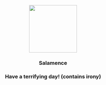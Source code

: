 <p align="center">
    <img src="https://raw.githubusercontent.com/PokeAPI/sprites/master/sprites/pokemon/373.png" width="150" height="150">
</p>
<h3 align="center"> <b>Salamence</b></h3>
<h3 align="center">Have a terrifying day! (contains irony)</h3>
